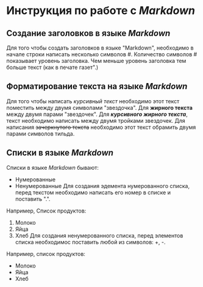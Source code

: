 # Инструкция по работе с *Markdown*

## Создание заголовков в языке *Markdown*
Для того чтобы создать заголовков в языке "Markdown", необходимо в начале строки написать несколько символов #. Количество символов # показывает уровень заголовка. Чем меньше уровень заголовка тем больше текст (как в печате газет".)

## Форматирование текста на языке *Markdown*
Для того чтобы написать *курсивный текст* необходимо этот текст поместить между двумя символами "звездочка". Для **жирного текста** между двумя парами "звездочек". Для ***курсивного жирного текста***, текст необходимо написать между двумя тройками звездочек. Для написания ~~зачеркнутого текста~~ необходимо этот текст обрамить двумя парами символов тильда.

Списки в языке *Markdown*
------------------------------
Списки в языке *Markdown* бывают:
+ Нумерованные
+ Ненумерованные
Для создания эдемента нумерованного списка, перед текстом необходимо написать его номер в списке и поставить ".".

Например, Список продуктов:
1. Молоко
2. Яйца
3. Хлеб
Для создания ненумерованного списка, перед элементов списка необходимос поставить любой из символов: +, -.

Например, список продуктов:
+ Молоко
+ Яйца
+ Хлеб

